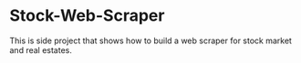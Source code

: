 # Stock-Web-Scraper
This is side project that shows how to build a web scraper for stock market and real estates.
